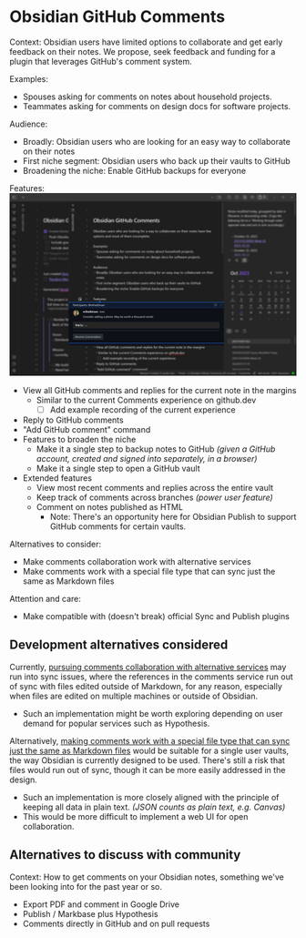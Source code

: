 # Obsidian GitHub Comments

Context: Obsidian users have limited options to collaborate and get early feedback on their notes. We propose, seek feedback and funding for a plugin that leverages GitHub's comment system.

Examples:
- Spouses asking for comments on notes about household projects.
- Teammates asking for comments on design docs for software projects.

Audience:
- Broadly: Obsidian users who are looking for an easy way to collaborate on their notes
- First niche segment: Obsidian users who back up their vaults to GitHub
- Broadening the niche: Enable GitHub backups for everyone

Features:
![Obsidian GitHub Comments mock-up](./Obsidian%20GitHub%20Comments%20mock-up.jpg)
- View all GitHub comments and replies for the current note in the margins
  + Similar to the current Comments experience on github.dev
    - [ ] Add example recording of the current experience
- Reply to GitHub comments
- "Add GitHub comment" command
- Features to broaden the niche
  + Make it a single step to backup notes to GitHub _(given a GitHub account, created and signed into separately, in a browser)_
  + Make it a single step to open a GitHub vault
- Extended features
  + View most recent comments and replies across the entire vault
  + Keep track of comments across branches _(power user feature)_
  + Comment on notes published as HTML
    - Note: There's an opportunity here for Obsidian Publish to support GitHub comments for certain vaults.

Alternatives to consider:
- Make comments collaboration work with alternative services <a name="^202310201601"></a>
- Make comments work with a special file type that can sync just the same as Markdown files <a name="^202310201603"></a>

Attention and care:
- Make compatible with (doesn't break) official Sync and Publish plugins

## Development alternatives considered

Currently, [pursuing comments collaboration with alternative services](#^202310201601) may run into sync issues, where the references in the comments service run out of sync with files edited outside of Markdown, for any reason, especially when files are edited on multiple machines or outside of Obsidian.
- Such an implementation might be worth exploring depending on user demand for popular services such as Hypothesis.

Alternatively, [making comments work with a special file type that can sync just the same as Markdown files](#^202310201603) would be suitable for a single user vaults, the way Obsidian is currently designed to be used. There's still a risk that files would run out of sync, though it can be more easily addressed in the design.
- Such an implementation is more closely aligned with the principle of keeping all data in plain text. _(JSON counts as plain text, e.g. Canvas)_
- This would be more difficult to implement a web UI for open collaboration.

## Alternatives to discuss with community

Context: How to get comments on your Obsidian notes, something we've been looking into for the past year or so.
- Export PDF and comment in Google Drive
- Publish / Markbase plus Hypothesis
- Comments directly in GitHub and on pull requests
